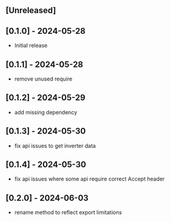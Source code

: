 ## [Unreleased]

## [0.1.0] - 2024-05-28
- Initial release
## [0.1.1] - 2024-05-28
- remove unused require
## [0.1.2] - 2024-05-29
- add missing dependency
## [0.1.3] - 2024-05-30
- fix api issues to get inverter data
## [0.1.4] - 2024-05-30
- fix api issues where some api require correct Accept header
## [0.2.0] - 2024-06-03
- rename method to reflect export limitations
